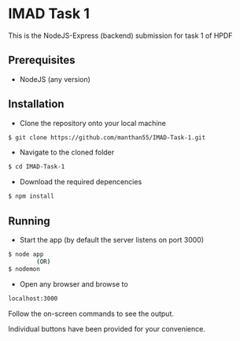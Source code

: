 # IMAD Task 1

This is the NodeJS-Express (backend) submission for task 1 of HPDF

## Prerequisites
- NodeJS (any version)
## Installation

- Clone the repository onto your local machine
```sh
$ git clone https://github.com/manthan55/IMAD-Task-1.git
```
- Navigate to the cloned folder
```sh
$ cd IMAD-Task-1
```
- Download the required depencencies

```sh
$ npm install
```

## Running

- Start the app (by default the server listens on port 3000)
```sh
$ node app
        (OR)
$ nodemon
```
- Open any browser and browse to
```sh
localhost:3000
```
Follow the on-screen commands to see the output.

Individual buttons have been provided for your convenience.
